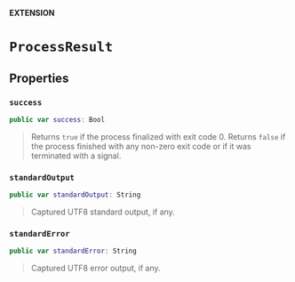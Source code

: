 **EXTENSION**

# `ProcessResult`

## Properties
### `success`

```swift
public var success: Bool
```

> Returns `true` if the process finalized with exit code 0.
> Returns `false` if the process finished with any non-zero
> exit code or if it was terminated with a signal.

### `standardOutput`

```swift
public var standardOutput: String
```

> Captured UTF8 standard output, if any.

### `standardError`

```swift
public var standardError: String
```

> Captured UTF8 error output, if any.
